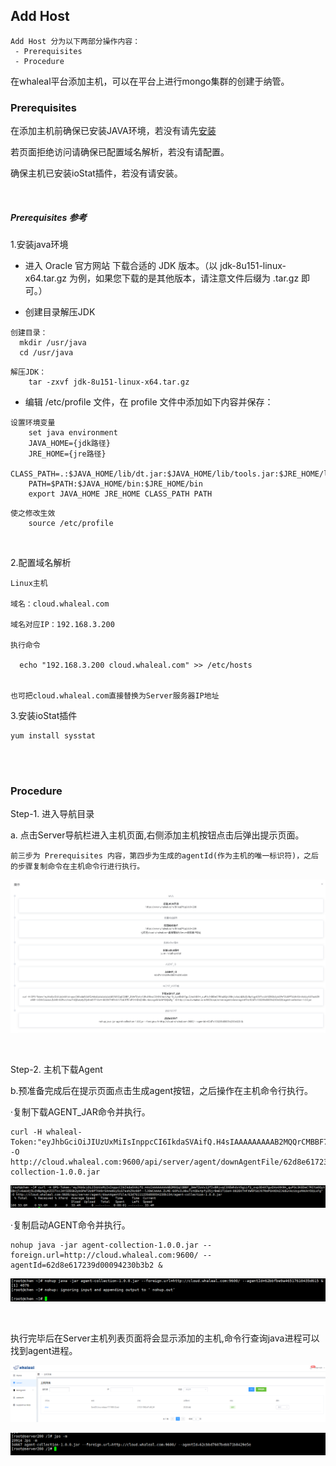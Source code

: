 ## Add Host


```
Add Host 分为以下两部分操作内容：
 - Prerequisites
 - Procedure
```

在whaleal平台添加主机，可以在平台上进行mongo集群的创建于纳管。


### Prerequisites

在添加主机前确保已安装JAVA环境，若没有请先[安装](../../01-Intstall/01-Installation.md)

若页面拒绝访问请确保已配置域名解析，若没有请配置。

确保主机已安装ioStat插件，若没有请安装。

<br>

##### Prerequisites 参考
1.安装java环境 

- 进入 Oracle 官方网站 下载合适的 JDK 版本。（以 jdk-8u151-linux-x64.tar.gz 为例，如果您下载的是其他版本，请注意文件后缀为 .tar.gz 即可。）


- 创建目录解压JDK
~~~
创建目录：
  mkdir /usr/java
  cd /usr/java
~~~   
~~~
解压JDK：
    tar -zxvf jdk-8u151-linux-x64.tar.gz
~~~  


- 编辑 /etc/profile 文件，在 profile 文件中添加如下内容并保存：

~~~
设置环境变量
    set java environment
    JAVA_HOME={jdk路径}       
    JRE_HOME={jre路径}     
    CLASS_PATH=.:$JAVA_HOME/lib/dt.jar:$JAVA_HOME/lib/tools.jar:$JRE_HOME/lib
    PATH=$PATH:$JAVA_HOME/bin:$JRE_HOME/bin
    export JAVA_HOME JRE_HOME CLASS_PATH PATH
~~~
~~~
使之修改生效
    source /etc/profile
~~~


<br>

2.配置域名解析 
~~~
Linux主机

域名：cloud.whaleal.com

域名对应IP：192.168.3.200

执行命令

  echo "192.168.3.200 cloud.whaleal.com" >> /etc/hosts
  
  
也可把cloud.whaleal.com直接替换为Server服务器IP地址
~~~

    
    
    


3.安装ioStat插件

    yum install sysstat


<br>

<br>


### Procedure



Step-1. 进入导航目录

a. 点击Server导航栏进入主机页面,右侧添加主机按钮点击后弹出提示页面。

    前三步为 Prerequisites 内容，第四步为生成的agentId(作为主机的唯一标识符)，之后的步骤复制命令在主机命令行进行执行。
    
![img.png](../../../images/whalealPlatformImages/host_tips.png)

<br>

Step-2. 主机下载Agent

b.预准备完成后在提示页面点击生成agent按钮，之后操作在主机命令行执行。

·复制下载AGENT_JAR命令并执行。

    curl -H whaleal-Token:"eyJhbGciOiJIUzUxMiIsInppcCI6IkdaSVAifQ.H4sIAAAAAAAAAB2MQQrCMBBF7zLrKiba6aQrEbosip4gmc7QQpu0aEEQ727q373H43_guQao4Xp77NqmvTR3KEDeM9QGSzqVZJEK8Mxpja_ccS_R2GOOhi4j2iBouOIgqu6AnbekqLqdTH4Yc2KW87LnNGU19ynKpip05P6D7w8MgJynggAAAA.tzBGp7n5fUCSZ69QK8yeDX4HQqNoV89_7AxoRotHbBmz_U_SXqQp0l1GbComVZzGK8015CzKdi74QWIRsuoTDw" -O http://cloud.whaleal.com:9600/api/server/agent/downAgentFile/62d8e617239d00094230b3b2/agent-collection-1.0.0.jar
![img.png](../../../images/whalealPlatformImages/download_agent.png)

·复制启动AGENT命令并执行。

    nohup java -jar agent-collection-1.0.0.jar --foreign.url=http://cloud.whaleal.com:9600/ --agentId=62d8e617239d00094230b3b2 &
![img_1.png](../../../images/whalealPlatformImages/start_agent.png)

<br>


执行完毕后在Server主机列表页面将会显示添加的主机,命令行查询java进程可以找到agent进程。

![img_2.png](../../../images/whalealPlatformImages/server_page.png)

![img.png](../../../images/whalealPlatformImages/jps_m.png)








